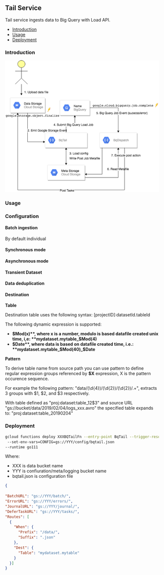 ## Tail Service

Tail service ingests data to Big Query with Load API. 

- [Introduction](#introduction)
- [Usage](#usage)
- [Deployment](#deployment)

### Introduction 

![BqTail](../images/tail.png)  


### Usage

### Configuration

#### Batch ingestion

By default individual 


#### Synchronous mode


#### Asynchronous mode


#### Transient Dataset


#### Data deduplication


#### Destination

**Table**

Destination table uses the following syntax: [projectID]:datasetId.tableId

The following dynamic expression is supported:

- **$Mod(x)**, where x is a number, modulo is based datafile created unix time, i,e:  **mydataset.mytable_$Mod(4)**
- **$Date**, where data is based on datafile created time, i.e.: **mydataset.mytable_$Mod(40)_$Date**

**Pattern**

To derive table name from source path you can use pattern to define regular expression groups referenced by **$X** expression, X is the pattern occurence sequence.   

For example the following pattern: "data/(\\d{4})/(\\d{2})/(\\d{2})/.+", extracts 3 groups with $1, $2, and $3 respectively. 

With table defined as "proj:dataset:table_$1$2$3" and source URL "gs://bucket/data/2019/02/04/logs_xxx.avro" the specified table expands to: "proj:dataset:table_20190204"



### Deployment

```bash
gcloud functions deploy XXXBQTailFn --entry-point BqTail --trigger-resource XXX --trigger-event google.storage.object.finalize  \n
 --set-env-vars=CONFIG=gs://YYY/config/bqtail.json
--runtime go111
```

Where:
- XXX is data bucket name
- YYY is confiuration/meta/logging bucket name
- bqtail.json is configuration file
```json
{

"BatchURL": "gs://YYY/batch/",
"ErrorURL": "gs://YYY/errors/",
"JournalURL": "gs://YYY/journal/",
"DeferTaskURL": "gs://YYY/tasks/",
"Routes": [
  {
    "When": {
      "Prefix": "/data/",
      "Suffix": ".json"
    },
    "Dest": {
      "Table": "mydataset.mytable"
    }
  }]
}

```

